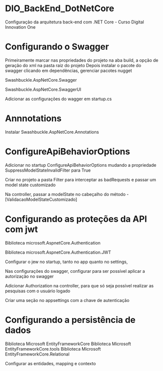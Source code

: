 # DIO_BackEnd_DotNetCore
Configuração da arquitetura back-end com .NET Core - Curso Digital Innovation One

# Configurando o Swagger
Primeiramente marcar nas propriedades do projeto na aba build, a opção de geração do xml na pasta raiz do projeto
Depois instalar o pacote do swagger clicando em dependências, gerenciar pacotes nugget  

Swashbuckle.AspNetCore.Swagger  

Swashbuckle.AspNetCore.SwaggerUI  

Adicionar as configurações do wagger em startup.cs  

# Annnotations
Instalar Swashbuckle.AspNetCore.Annotations

# ConfigureApiBehaviorOptions
Adicionar no startup ConfigureApiBehaviorOptions mudando a propriedade SuppressModelStateInvalidFilter para True  
  
Criar no projeto a pasta Filter para interceptar as badRequests e passar um model state customizado

Na controller, passar a modelState no cabeçalho do método - [ValidacaoModelStateCustomizado]

# Configurando as proteções da API com jwt
Biblioteca microsoft.AspnetCore.Authentication 

Biblioteca microsoft.AspnetCore.Authentication.JWT 

Configurar o jew no startup, tanto no app quanto no settings, 

Nas configurações do swagger, configurar para ser possível aplicar a autorização no swagger 

Adicionar Authorization na controller, para que só seja possível realizar as pesquisas com o usuário logado 

Criar uma seção no appsettings com a chave de autenticação

# Configurando a persistência de dados
Biblioteca Microsoft EntityFrameworkCore 
Biblioteca Microsoft EntityFrameworkCore.tools 
Biblioteca Microsoft EntityFrameworkCore.Relational

Configurar as entidades, mapping e contexto












